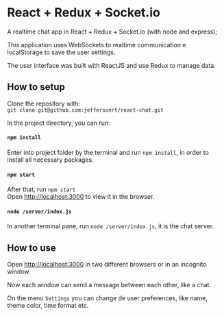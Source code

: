 # React + Redux + Socket.io

A realtime chat app in React + Redux + Socket.io (with node and express);

This application uses WebSockets to realtime communication e localStorage to save the user settings.

The user interface was built with ReactJS and use Redux to manage data.

## How to setup

Clone the repository with:<br>
`git clone git@github.com:jeffersonrt/react-chat.git`

In the project directory, you can run:

#### `npm install`

Enter into project folder by the terminal and run `npm install`, in order to install all necessary packages.

#### `npm start`

After that, run `npm start` <br>
Open [http://localhost:3000](http://localhost:3000) to view it in the browser.

#### `node /server/index.js`

In another terminal pane, run `node /server/index.js`, it is the chat server.

## How to use

Open [http://localhost:3000](http://localhost:3000) in two different browsers or in an incognito window.

Now each window can send a message between each other, like a chat.

On the menu `Settings` you can change de user preferences, like name, theme color, time format etc.

